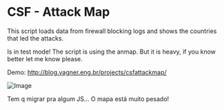 CSF - Attack Map
============

This script loads data from firewall blocking logs and shows the countries that led the attacks.

Is in test mode! The script is using the anmap. But it is heavy, if you know better let me know please.

Demo: http://blog.vagner.eng.br/projects/csfattackmap/

![Image](http://blog.vagner.eng.br/projects/csfattackmap/mapa2.png)

Tem q migrar pra algum JS... O mapa está muito pesado! 

